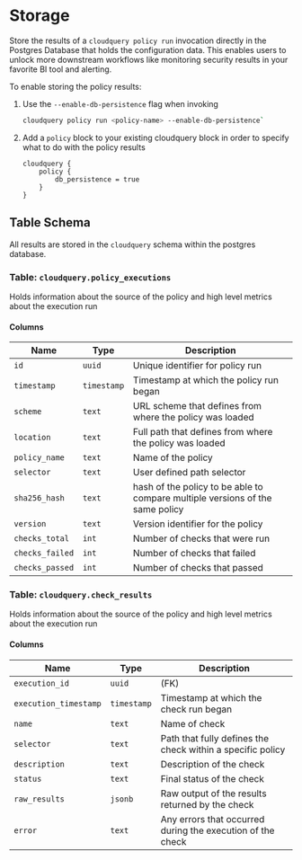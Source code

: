 # Storage

Store the results of a `cloudquery policy run` invocation directly in the Postgres Database that holds the configuration data. This enables users to unlock more downstream workflows like monitoring security results in your favorite BI tool and alerting.

To enable storing the policy results:

1. Use the `--enable-db-persistence` flag when invoking

    ```sh
    cloudquery policy run <policy-name> --enable-db-persistence` 
    ```

2. Add a `policy` block to your existing cloudquery block in order to specify what to do with the policy results

    ```hcl
    cloudquery {
        policy {
            db_persistence = true
        }
    }
    ```

## Table Schema

All results are stored in the `cloudquery` schema within the postgres database.

### Table: `cloudquery.policy_executions`

Holds information about the source of the policy and high level metrics about the execution run

#### Columns

| Name        | Type           | Description  |
| ------------- | ------------- | -----  |
|`id`|`uuid`|Unique identifier for policy run|
|`timestamp`|`timestamp`|Timestamp at which the policy run began|
|`scheme`|`text`|URL scheme that defines from where the policy was loaded|
|`location`|`text`|Full path that defines from where the policy was loaded|
|`policy_name`|`text`|Name of the policy|
|`selector`|`text`|User defined path selector|
|`sha256_hash`|`text`|hash of the policy to be able to compare multiple versions of the same policy|
|`version`|`text`|Version identifier for the policy|
|`checks_total`|`int`|Number of checks that were run|
|`checks_failed`|`int`|Number of checks that failed|
|`checks_passed`|`int`|Number of checks that passed|

### Table: `cloudquery.check_results`

Holds information about the source of the policy and high level metrics about the execution run

#### Columns

| Name        | Type           | Description  |
| ------------- | ------------- | -----  |
|`execution_id`|`uuid`|(FK)|
|`execution_timestamp`|`timestamp`|Timestamp at which the check run began|
|`name`|`text`|Name of check|
|`selector`|`text`|Path that fully defines the check within a specific policy |
|`description`|`text`|Description of the check|
|`status`|`text`|Final status of the check|
|`raw_results`|`jsonb`|Raw output of the results returned by the check|
|`error`|`text`|Any errors that occurred during the execution of the check|
